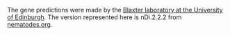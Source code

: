 [//]: # (Created by ./bin/manage_files.pl from ./species/Dirofilaria_immitis/PRJEB1797/Dirofilaria_immitis_PRJEB1797.annotation.html on Thu Jun 11 13:43:57 2020)
The gene predictions were made by the [Blaxter laboratory at the University of Edinburgh](http://www.nematodes.org/). The version represented here is nDi.2.2.2 from [nematodes.org](http://nematodes.org/genomes/dirofilaria_immitis/).
